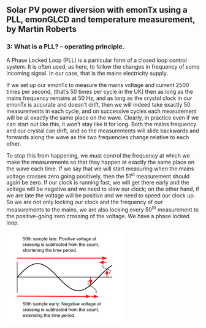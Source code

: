 ## Solar PV power diversion with emonTx using a PLL, emonGLCD and temperature measurement, by Martin Roberts

### 3: What is a PLL? – operating principle.

A Phase Locked Loop (PLL) is a particular form of a closed loop control system. It is often used, as here, to follow the changes in frequency of some incoming signal. In our case, that is the mains electricity supply.

If we set up our emonTx to measure the mains voltage and current 2500 times per second, (that’s 50 times per cycle in the UK) then as long as the mains frequency remains at 50 Hz, and as long as the crystal clock in our emonTx is accurate and doesn’t drift, then we will indeed take exactly 50 measurements in each cycle, and on successive cycles each measurement will be at exactly the same place on the wave. Clearly, in practice even if we can start out like this, it won’t stay like it for long. Both the mains frequency and our crystal can drift, and so the measurements will slide backwards and forwards along the wave as the two frequencies change relative to each other.

To stop this from happening, we must control the frequency at which we make the measurements so that they happen at exactly the same place on the wave each time. If we say that we will start measuring when the mains voltage crosses zero going positively, then the 51<sup>st</sup> measurement should again be zero. If our clock is running fast, we will get there early and the voltage will be negative and we need to slow our clock; on the other hand, if we are late the voltage will be positive and we need to speed our clock up. So we are not only locking our clock and the frequency of our measurements to the mains, we are also locking every 50<sup>th</sup> measurement to the positive-going zero crossing of the voltage. We have a phase locked loop.

![Diagram showing PLL correction](files/PLLTiming.png)
